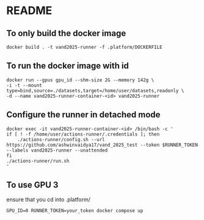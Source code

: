 # README

## To only build the docker image
```
docker build . -t vand2025-runner -f .platform/DOCKERFILE
```

## To run the docker image with id
```
docker run --gpus gpu_id --shm-size 2G --memory 142g \
-i -t --mount type=bind,source=./datasets,target=/home/user/datasets,readonly \
-d --name vand2025-runner-container-<id> vand2025-runner
```

## Configure the runner in detached mode
```
docker exec -it vand2025-runner-container-<id> /bin/bash -c '
if [ ! -f /home/user/actions-runner/.credentials ]; then
    ./actions-runner/config.sh --url https://github.com/ashwinvaidya17/vand_2025_test --token $RUNNER_TOKEN --labels vand2025-runner --unattended
fi
./actions-runner/run.sh
'
```

## To use GPU 3
ensure that you cd into .platform/
```
GPU_ID=0 RUNNER_TOKEN=your_token docker compose up
```
